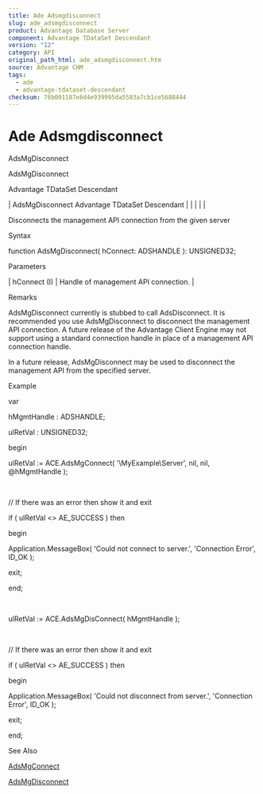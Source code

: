 ```yaml
---
title: Ade Adsmgdisconnect
slug: ade_adsmgdisconnect
product: Advantage Database Server
component: Advantage TDataSet Descendant
version: "12"
category: API
original_path_html: ade_adsmgdisconnect.htm
source: Advantage CHM
tags:
  - ade
  - advantage-tdataset-descendant
checksum: 78b001187e6d4e939995da5583a7cb1ce5688444
---
```


# Ade Adsmgdisconnect

AdsMgDisconnect

AdsMgDisconnect

Advantage TDataSet Descendant

| AdsMgDisconnect  Advantage TDataSet Descendant |  |  |  |  |

Disconnects the management API connection from the given server

Syntax

function AdsMgDisconnect( hConnect: ADSHANDLE ): UNSIGNED32;

Parameters

| hConnect (I) | Handle of management API connection. |

Remarks

AdsMgDisconnect currently is stubbed to call AdsDisconnect. It is recommended you use AdsMgDisconnect to disconnect the management API connection. A future release of the Advantage Client Engine may not support using a standard connection handle in place of a management API connection handle.

In a future release, AdsMgDisconnect may be used to disconnect the management API from the specified server.

Example

var

hMgmtHandle : ADSHANDLE;

ulRetVal : UNSIGNED32;

begin

ulRetVal := ACE.AdsMgConnect( '\\MyExample\Server', nil, nil, @hMgmtHandle );

 

// If there was an error then show it and exit

if ( ulRetVal <> AE\_SUCCESS ) then

begin

Application.MessageBox( 'Could not connect to server.', 'Connection Error', ID\_OK );

exit;

end;

 

ulRetVal := ACE.AdsMgDisConnect( hMgmtHandle );

 

// If there was an error then show it and exit

if ( ulRetVal <> AE\_SUCCESS ) then

begin

Application.MessageBox( 'Could not disconnect from server.', 'Connection Error', ID\_OK );

exit;

end;

See Also

[AdsMgConnect](ade_adsmgconnect.md)

[AdsMgDisconnect](ade_adsmgdisconnect.md)
